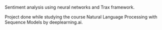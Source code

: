 Sentiment analysis using neural networks and Trax framework.

Project done while studying the course Natural Language Processing with Sequence Models by deeplearning.ai.
